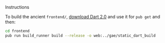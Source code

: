 Instructions


To build the ancient `frontend/`, [download Dart 2.0](https://dart.dev/get-dart/archive) and use it for `pub get` and then:

```sh
cd frontend
pub run build_runner build --release -o web:../gae/static_dart_build
```

